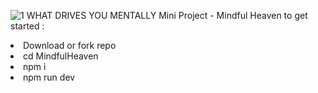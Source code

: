 ![1](https://github.com/user-attachments/assets/e80168a4-134d-49e4-8313-77e12faafa11)
WHAT DRIVES YOU MENTALLY
Mini Project - Mindful Heaven
to get started :
<li> Download or fork repo </li>
<li> cd MindfulHeaven </li>
<li> npm i </li>
<li> npm run dev </li>
